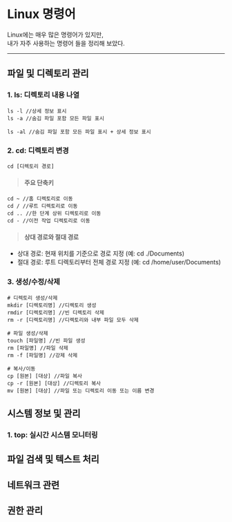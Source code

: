 # Linux 명령어

Linux에는 매우 많은 명령어가 있지만, <br> 
내가 자주 사용하는 명령어 들을 정리해 보았다.

-----

## 파일 및 디렉토리 관리

### 1. ls: 디렉토리 내용 나열
```
ls -l //상세 정보 표시
ls -a //숨김 파일 포함 모든 파일 표시

ls -al //숨김 파일 포함 모든 파일 표시 + 상세 정보 표시
```

### 2. cd: 디렉토리 변경
```
cd [디렉토리 경로]
```

> #### 주요 단축키
```
cd ~ //홈 디렉토리로 이동
cd / //루트 디렉토리로 이동
cd .. //한 단계 상위 디렉토리로 이동
cd - //이전 작업 디렉토리로 이동
```

> #### 상대 경로와 절대 경로
+ 상대 경로: 현재 위치를 기준으로 경로 지정 (예: cd ./Documents)
+ 절대 경로: 루트 디렉토리부터 전체 경로 지정 (예: cd /home/user/Documents)

### 3. 생성/수정/삭제
```
# 디렉토리 생성/삭제
mkdir [디렉토리명] //디렉토리 생성
rmdir [디렉토리명] //빈 디렉토리 삭제
rm -r [디렉토리명] //디렉토리와 내부 파일 모두 삭제

# 파일 생성/삭제
touch [파일명] //빈 파일 생성
rm [파일명] //파일 삭제
rm -f [파일명] //강제 삭제

# 복사/이동
cp [원본] [대상] //파일 복사
cp -r [원본] [대상] //디렉토리 복사
mv [원본] [대상] //파일 또는 디렉토리 이동 또는 이름 변경
```

## 시스템 정보 및 관리

### 1. top: 실시간 시스템 모니터링

## 파일 검색 및 텍스트 처리

## 네트워크 관련

## 권한 관리
